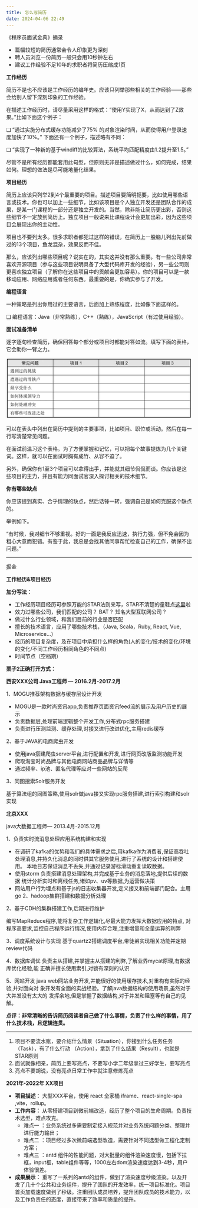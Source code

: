 ```yaml
---
title: 怎么写简历
date: 2024-04-06 22:49
---
```

《程序员面试金典》摘录
- 篇幅较短的简历通常会令人印象更为深刻
- 聘人员浏览一份简历一般只会用10秒钟左右
- 建议工作经验不足10年的求职者将简历压缩成1页

**工作经历**

简历不是也不应该是工作经历的编年史。应该只列举那些相关的工作经验——那些会给别人留下深刻印象的工作经验。

在描述工作经历时，请尽量采用这样的格式：“使用Y实现了X，从而达到了Z效果。”比如下面这个例子：

❑ “通过实施分布式缓存功能减少了75% 的对象渲染时间，从而使得用户登录速度加快了10%。”
下面还有一个例子，描述略有不同：

❑ “实现了一种新的基于windiff的比较算法，系统平均匹配精度由1.2提升至1.5。”

尽管不是所有经历都能套用此句型，但原则无非是描述做过什么，如何完成，结果如何。理想的做法是尽可能地量化结果。

**项目经历**

简历上应该只列举2到4个最重要的项目。描述项目要简明扼要，比如使用哪些语言或技术。你也可以加上一些细节，比如该项目是个人独立开发还是团队合作的成果，是某一门课程的一部分还是独立开发的。当然，除非能让简历更出彩，否则这些细节不一定放到简历上。独立项目一般说来比课程设计会更加出彩，因为这些项目会展现出你的主动性。

项目也不要列太多。很多求职者都犯过这样的错误，在简历上一股脑儿列出先前做过的13个项目，鱼龙混杂，效果反而不佳。

那么，应该列出哪些项目呢？说实在的，其实这并没有那么重要。有一些公司非常喜欢开源项目（参与这些项目说明具备了大型代码库开发的经验），另一些公司则更喜欢独立项目（了解你在这些项目中的贡献会更加容易）。你的项目可以是一款移动应用、网络应用或者任何东西。最重要的是，你确实参与了开发。

**编程语言**

一种策略是列出你用过的主要语言，后面加上熟练程度，比如像下面这样的。

❑ 编程语言：Java（非常熟练），C++（熟练），JavaScript（有过使用经验）。

**面试准备清单**

逐字逐句检查简历，确保回答每个部分或项目时都能对答如流。填写下面的表格，它会助你一臂之力。

![](Pasted%20image%2020240406230726.png)

可以在表头中列出在简历中提到的主要事项，比如项目、职位或活动。然后在每一行写清楚常见问题。

在面试前温习这个表格。为了方便掌握和记忆，可以把每个故事提炼为几个关键词。这样，就可以在面试时胸有成竹、从容不迫了。

另外，确保你有1至3个项目可以拿得出手，并能就其细节侃侃而谈。你应该是这些项目的主力，并且有能力同面试官深入探讨相关的技术细节。

**你有哪些缺点**

你应该提到真实、合乎情理的缺点，然后话锋一转，强调自己是如何克服这个缺点的。

举例如下。

“有时候，我对细节不够重视。好的一面是我反应迅速，执行力强，但不免会因为粗心大意而犯错。有鉴于此，我总是会找其他同事帮忙检查自己的工作，确保不出问题。”


---
掘金

**工作经历&项目经历**

**加分写法：**

- 工作经历项目经历可参照万能的STAR法则来写，STAR不清楚的童鞋点[这里](http://www.xuexila.com/success/story/509956.html)啦
- 效力过哪些公司，我们匹配的公司？ BAT？ 知名大型互联网公司？
- 做过什么行业领域，和我们目前的行业是否匹配
- 擅长的技术语言，应用了哪些技术栈，（Java, Scala，Ruby, React, Vue, Microservice…）
- 经历的项目复杂度，及在项目中承担什么样的角色(人的变化/技术的变化/环境的变化/不同工作经历相同角色的不同点)
- 时间节点（空档期）

**栗子2正确打开方式：**

**西安XXX公司 Java工程师 — 2016.2月-2017.2月**

1、MOGU推荐架构数据与缓存层设计开发

- MOGU是一款时尚资讯app,负责推荐页面资讯feed流的展示及用户历史的展示
- 负责数据层,处理前端逻辑整个开发工作,分布式rpc服务搭建
- 负责进行压测监测、缓存处理,对接又进行改进优化,主用redis缓存

2、基于JAVA的电商爬虫开发

- 使用java搭建爬虫server平台,进行配置和开发,进行网页改版监测功能开发
- 爬取淘宝时尚品牌与其他电商网站商品品牌与详情等
- 通过频率、ip池、匿名代理等应对一些网站的反爬

3、同图搜索Solr服务开发

基于算法组的同图策略,使用solr做java接又实现rpc服务搭建,进行索引构建和solr实现

**北京XXX**

java大数据工程师— 2013.4月-2015.12月

1、负责实时流消息处理应用系统构建和实现

- 在调研了kafka的优势和我们的具体需求之后,用kafka作为消费者,保证高吞吐处理消息,并持久化消息的同时供其它服务使用,进行了系统的设计和搭建使用。 本地日志保证消息不丢失,并通过记录游标滑动重复读取数据。
- 使用storm 负责搭建消息处理架构,并完成基于业务的消息落地,提供后续的数据 统计分析实时和离线任务,诸如pv、uv等数据,为运营做决策
- 网站用户行为埋点和基于js的日志收集器开发,定义接又和前端部门配合。主用go 2、hadoop集群搭建和数据分析处理

2、基于CDH的集群搭建工作,后期进行维护

编写MapReduce程序,能将复杂工作逻辑化,尽最大能力发挥大数据应用的特点, 对程序高要求,监控自己程序运行情况,使用内存合理,注重增量和全量运算的利弊

3、调度系统设计与实现 基于quartz2搭建调度平台,带徒弟实现相关功能并定期review代码

4、数据库调优 负责主从搭建,并掌握主从搭建的利弊,了解业界mycat原理,有数据库优化经验,能 正确并擅长使用索引,对锁有深刻的认识

5、网站开发 java web网站业务开发,并能很好的使用缓存技术,对重构有实际的经验,并对面向对 象开发有全面的实战经验。了解java数据结构的使用场景,虽然对于大并发没有太大的 发挥余地,但是掌握了数据结构,对于并发和阻塞等有自己的见解。

**点评：非常清晰的告诉简历阅读者自己做了什么事情，负责了什么样的事情，用了什么技术栈，且逻辑连贯。**

---
1. 项目不要流水账，要介绍什么情景（Situation），你接到什么任务任务（Task），有了什么行动 （Action），拿到了什么结果（Result），也就是STAR原则
2. 面试就像相亲，简历上要写亮点，不要写小学二年级拿过三好学生，要写亮点  
3. 亮点不要胡说，没有亮点日常工作中就注意修炼亮点

**2021年-2022年 XX项目**

- **项目描述：** ⼤型XXX平台，使⽤ react 全家桶 iframe、react-single-spa ,vite，rollup。
- **工作内容：** 从零搭建项⽬到微前端改造，经历了整个项⽬的⽣命周期。负责技术选型，难点攻克。
    - 难点⼀ ：业务系统过多需要制定接⼊规范并对业务系统问题分类、整理并进⾏能⼒输出；
    - 难点⼆ ：项⽬经过多次微前端选型改造，需要针对不同选型做⼯程化定制⽅案；
    - 难点三 ：antd 组件的性能问题，对⼤批量的组件渲染速度慢，包括下拉框，input框，table组件等等，1000左右dom渲染速度达到3-4秒，⽤户体验很差。
- **成果展示：** 重写了⼀系列的antd的组件，做到了渲染速度秒级渲染。以及开发了⼏⼗个公共和业务组件，提升了团队的开发效率，统⼀项⽬标准化。项⽬⾸⻚加载速度做到了秒级。注重团队成员培养，提升团队成员的技术能⼒，以及⼯作负责任的态度，直接带来了效率和质量的提升。


